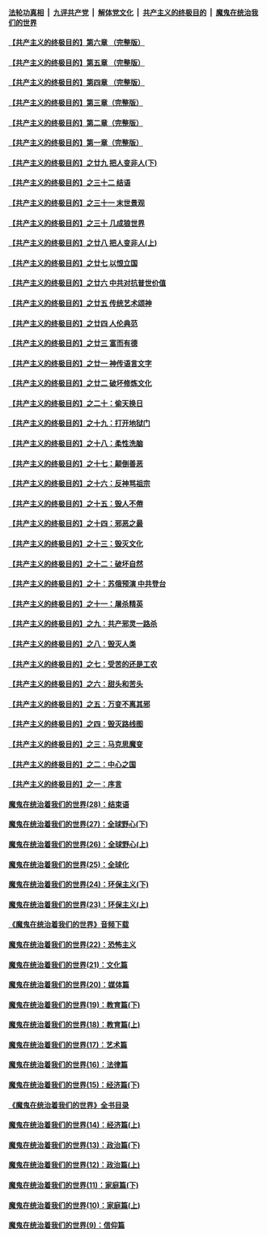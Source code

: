 

####  [法轮功真相](../../../../basic/blob/master/README.md?t=07100131) &nbsp;|&nbsp; [九评共产党](../../../../9ping.md/blob/master/README.md?t=07100131) &nbsp;|&nbsp; [解体党文化](../../../../jtdwh.md/blob/master/README.md?t=07100131)  &nbsp;|&nbsp; [共产主义的终极目的](../../../../gczydzjmd.md/blob/master/README.md?t=07100131) &nbsp;|&nbsp; [魔鬼在统治我们的世界](../../../../mgztzwmdsj.md/blob/master/README.md?t=07100131) 

#### [【共产主义的终极目的】第六章 （完整版）](../pages/nsc422/n11428913.md?t=07100131) 

#### [【共产主义的终极目的】第五章 （完整版）](../pages/nsc422/n11428912.md?t=07100131) 

#### [【共产主义的终极目的】第四章 （完整版）](../pages/nsc422/n11428907.md?t=07100131) 

#### [【共产主义的终极目的】第三章（完整版）](../pages/nsc422/n11428848.md?t=07100131) 

#### [【共产主义的终极目的】第二章（完整版）](../pages/nsc422/n11428831.md?t=07100131) 

#### [【共产主义的终极目的】第一章（完整版）](../pages/nsc422/n11417651.md?t=07100131) 

#### [【共产主义的终极目的】之廿九 把人变非人(下)](../pages/nsc422/n11344140.md?t=07100131) 

#### [【共产主义的终极目的】之三十二 结语](../pages/nsc422/n11360535.md?t=07100131) 

#### [【共产主义的终极目的】之三十一 末世景观](../pages/nsc422/n11351129.md?t=07100131) 

#### [【共产主义的终极目的】之三十 几成狼世界](../pages/nsc422/n11348280.md?t=07100131) 

#### [【共产主义的终极目的】之廿八 把人变非人(上)](../pages/nsc422/n11340492.md?t=07100131) 

#### [【共产主义的终极目的】之廿七 以恨立国](../pages/nsc422/n11336944.md?t=07100131) 

#### [【共产主义的终极目的】之廿六 中共对抗普世价值](../pages/nsc422/n11324785.md?t=07100131) 

#### [【共产主义的终极目的】之廿五 传统艺术颂神](../pages/nsc422/n11296396.md?t=07100131) 

#### [【共产主义的终极目的】之廿四 人伦典范](../pages/nsc422/n11296397.md?t=07100131) 

#### [【共产主义的终极目的】之廿三 富而有德](../pages/nsc422/n11283598.md?t=07100131) 

#### [【共产主义的终极目的】之廿一 神传语言文字](../pages/nsc422/n11263265.md?t=07100131) 

#### [【共产主义的终极目的】之廿二 破坏修炼文化](../pages/nsc422/n11245728.md?t=07100131) 

#### [【共产主义的终极目的】之二十：偷天换日](../pages/nsc422/n11238846.md?t=07100131) 

#### [【共产主义的终极目的】之十九：打开地狱门](../pages/nsc422/n11206376.md?t=07100131) 

#### [【共产主义的终极目的】之十八：柔性洗脑](../pages/nsc422/n11199994.md?t=07100131) 

#### [【共产主义的终极目的】之十七：颠倒善恶](../pages/nsc422/n11179782.md?t=07100131) 

#### [【共产主义的终极目的】之十六：反神骂祖宗](../pages/nsc422/n11166798.md?t=07100131) 

#### [【共产主义的终极目的】之十五：毁人不倦](../pages/nsc422/n11166792.md?t=07100131) 

#### [【共产主义的终极目的】之十四：邪恶之最](../pages/nsc422/n11150249.md?t=07100131) 

#### [【共产主义的终极目的】之十三：毁灭文化](../pages/nsc422/n11135227.md?t=07100131) 

#### [【共产主义的终极目的】之十二：破坏自然](../pages/nsc422/n11135214.md?t=07100131) 

#### [【共产主义的终极目的】之十：苏俄预演 中共登台](../pages/nsc422/n11118424.md?t=07100131) 

#### [【共产主义的终极目的】之十一：屠杀精英](../pages/nsc422/n11118442.md?t=07100131) 

#### [【共产主义的终极目的】之九：共产邪灵一路杀](../pages/nsc422/n11114139.md?t=07100131) 

#### [【共产主义的终极目的】之八：毁灭人类](../pages/nsc422/n11108503.md?t=07100131) 

#### [【共产主义的终极目的】之七：受苦的还是工农](../pages/nsc422/n11101809.md?t=07100131) 

#### [【共产主义的终极目的】之六：甜头和苦头](../pages/nsc422/n11096971.md?t=07100131) 

#### [【共产主义的终极目的】之五：万变不离其邪](../pages/nsc422/n11091285.md?t=07100131) 

#### [【共产主义的终极目的】之四：毁灭路线图](../pages/nsc422/n11086284.md?t=07100131) 

#### [【共产主义的终极目的】之三：马克思魔变](../pages/nsc422/n11061941.md?t=07100131) 

#### [【共产主义的终极目的】之二：中心之国](../pages/nsc422/n11047728.md?t=07100131) 

#### [【共产主义的终极目的】之一：序言](../pages/nsc422/n11086077.md?t=07100131) 

#### [魔鬼在统治着我们的世界(28)：结束语](../pages/nsc422/n10936246.md?t=07100131) 

#### [魔鬼在统治着我们的世界(27)：全球野心(下)](../pages/nsc422/n10928319.md?t=07100131) 

#### [魔鬼在统治着我们的世界(26)：全球野心(上)](../pages/nsc422/n10900318.md?t=07100131) 

#### [魔鬼在统治着我们的世界(25)：全球化](../pages/nsc422/n10788205.md?t=07100131) 

#### [魔鬼在统治着我们的世界(24)：环保主义(下)](../pages/nsc422/n10695307.md?t=07100131) 

#### [魔鬼在统治着我们的世界(23)：环保主义(上)](../pages/nsc422/n10688613.md?t=07100131) 

#### [《魔鬼在统治着我们的世界》音频下载](../pages/nsc422/n10635553.md?t=07100131) 

#### [魔鬼在统治着我们的世界(22)：恐怖主义](../pages/nsc422/n10614727.md?t=07100131) 

#### [魔鬼在统治着我们的世界(21)：文化篇](../pages/nsc422/n10597706.md?t=07100131) 

#### [魔鬼在统治着我们的世界(20)：媒体篇](../pages/nsc422/n10586579.md?t=07100131) 

#### [魔鬼在统治着我们的世界(19)：教育篇(下)](../pages/nsc422/n10564808.md?t=07100131) 

#### [魔鬼在统治着我们的世界(18)：教育篇(上)](../pages/nsc422/n10526970.md?t=07100131) 

#### [魔鬼在统治着我们的世界(17)：艺术篇](../pages/nsc422/n10499093.md?t=07100131) 

#### [魔鬼在统治着我们的世界(16)：法律篇](../pages/nsc422/n10485969.md?t=07100131) 

#### [魔鬼在统治着我们的世界(15)：经济篇(下)](../pages/nsc422/n10469975.md?t=07100131) 

#### [《魔鬼在统治着我们的世界》全书目录](../pages/nsc422/n10464261.md?t=07100131) 

#### [魔鬼在统治着我们的世界(14)：经济篇(上)](../pages/nsc422/n10457370.md?t=07100131) 

#### [魔鬼在统治着我们的世界(13)：政治篇(下)](../pages/nsc422/n10448270.md?t=07100131) 

#### [魔鬼在统治着我们的世界(12)：政治篇(上)](../pages/nsc422/n10444576.md?t=07100131) 

#### [魔鬼在统治着我们的世界(11)：家庭篇(下)](../pages/nsc422/n10440961.md?t=07100131) 

#### [魔鬼在统治着我们的世界(10)：家庭篇(上)](../pages/nsc422/n10435448.md?t=07100131) 

#### [魔鬼在统治着我们的世界(9)：信仰篇](../pages/nsc422/n10432159.md?t=07100131) 

